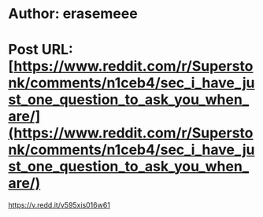 # Author: erasemeee
# Post URL: [https://www.reddit.com/r/Superstonk/comments/n1ceb4/sec_i_have_just_one_question_to_ask_you_when_are/](https://www.reddit.com/r/Superstonk/comments/n1ceb4/sec_i_have_just_one_question_to_ask_you_when_are/)


https://v.redd.it/v595xis016w61
